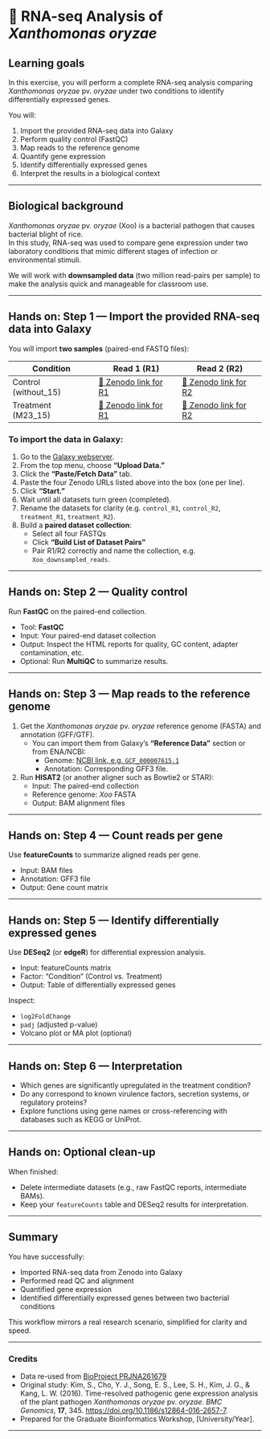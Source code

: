 # 🧬 RNA-seq Analysis of *Xanthomonas oryzae*

## Learning goals
In this exercise, you will perform a complete RNA-seq analysis comparing *Xanthomonas oryzae* pv. *oryzae* under two conditions to identify differentially expressed genes.

You will:
1. Import the provided RNA-seq data into Galaxy  
2. Perform quality control (FastQC)  
3. Map reads to the reference genome  
4. Quantify gene expression  
5. Identify differentially expressed genes  
6. Interpret the results in a biological context  

---

## Biological background

*Xanthomonas oryzae* pv. *oryzae* (Xoo) is a bacterial pathogen that causes bacterial blight of rice.  
In this study, RNA-seq was used to compare gene expression under two laboratory conditions that mimic different stages of infection or environmental stimuli.

We will work with **downsampled data** (two million read-pairs per sample) to make the analysis quick and manageable for classroom use.

---

## Hands on: Step 1 — Import the provided RNA-seq data into Galaxy

You will import **two samples** (paired-end FASTQ files):

| Condition | Read 1 (R1) | Read 2 (R2) |
|------------|-------------|-------------|
| Control (without_15) | [🔗 Zenodo link for R1](https://zenodo.org/records/17311933/files/without_15.SRR1582666.subsampled_1.fq.gz) | [🔗 Zenodo link for R2](https://zenodo.org/records/17311933/files/without_15.SRR1582666.subsampled_2.fq.gz) |
| Treatment (M23_15) | [🔗 Zenodo link for R1](https://zenodo.org/records/17311933/files/M23_15.SRR1582659.subsampled_1.fq.gz?download=1) | [🔗 Zenodo link for R2](https://zenodo.org/records/17311933/files/M23_15.SRR1582659.subsampled_2.fq.gz?download=1) |

### To import the data in Galaxy:
1. Go to the [Galaxy webserver](https://usegalaxy.eu).  
2. From the top menu, choose **“Upload Data.”**
3. Click the **“Paste/Fetch Data”** tab.  
4. Paste the four Zenodo URLs listed above into the box (one per line).  
5. Click **“Start.”**
6. Wait until all datasets turn green (completed).  
7. Rename the datasets for clarity (e.g. `control_R1`, `control_R2`, `treatment_R1`, `treatment_R2`).
8. Build a **paired dataset collection**:
   - Select all four FASTQs  
   - Click **“Build List of Dataset Pairs”**  
   - Pair R1/R2 correctly and name the collection, e.g. `Xoo_downsampled_reads`.

---

## Hands on: Step 2 — Quality control
Run **FastQC** on the paired-end collection.

- Tool: **FastQC**  
- Input: Your paired-end dataset collection  
- Output: Inspect the HTML reports for quality, GC content, adapter contamination, etc.  
- Optional: Run **MultiQC** to summarize results.

---

## Hands on: Step 3 — Map reads to the reference genome

1. Get the *Xanthomonas oryzae* pv. *oryzae* reference genome (FASTA) and annotation (GFF/GTF).  
   - You can import them from Galaxy’s **“Reference Data”** section or from ENA/NCBI:
     - Genome: [NCBI link, e.g. `GCF_000007615.1`](https://www.ncbi.nlm.nih.gov/datasets/genome/GCF_000007615.1/)
     - Annotation: Corresponding GFF3 file.
2. Run **HISAT2** (or another aligner such as Bowtie2 or STAR):
   - Input: The paired-end collection  
   - Reference genome: *Xoo* FASTA  
   - Output: BAM alignment files  

---

## Hands on: Step 4 — Count reads per gene

Use **featureCounts** to summarize aligned reads per gene.

- Input: BAM files  
- Annotation: GFF3 file  
- Output: Gene count matrix  

---

## Hands on: Step 5 — Identify differentially expressed genes

Use **DESeq2** (or **edgeR**) for differential expression analysis.

- Input: featureCounts matrix  
- Factor: “Condition” (Control vs. Treatment)  
- Output: Table of differentially expressed genes  

Inspect:
- `log2FoldChange`
- `padj` (adjusted p-value)
- Volcano plot or MA plot (optional)

---

## Hands on: Step 6 — Interpretation

- Which genes are significantly upregulated in the treatment condition?  
- Do any correspond to known virulence factors, secretion systems, or regulatory proteins?  
- Explore functions using gene names or cross-referencing with databases such as KEGG or UniProt.

---

## Hands on: Optional clean-up

When finished:
- Delete intermediate datasets (e.g., raw FastQC reports, intermediate BAMs).  
- Keep your `featureCounts` table and DESeq2 results for interpretation.  

---

## Summary

You have successfully:
- Imported RNA-seq data from Zenodo into Galaxy  
- Performed read QC and alignment  
- Quantified gene expression  
- Identified differentially expressed genes between two bacterial conditions  

This workflow mirrors a real research scenario, simplified for clarity and speed.

---

### Credits

- Data re-used from [BioProject PRJNA261679](https://www.ncbi.nlm.nih.gov/bioproject/PRJNA261679)
- Original study: Kim, S., Cho, Y. J., Song, E. S., Lee, S. H., Kim, J. G., & Kang, L. W. (2016). Time-resolved pathogenic gene expression analysis of the plant pathogen *Xanthomonas oryzae* pv. *oryzae*. *BMC Genomics*, **17**, 345. https://doi.org/10.1186/s12864-016-2657-7.
- Prepared for the Graduate Bioinformatics Workshop, [University/Year].

---


